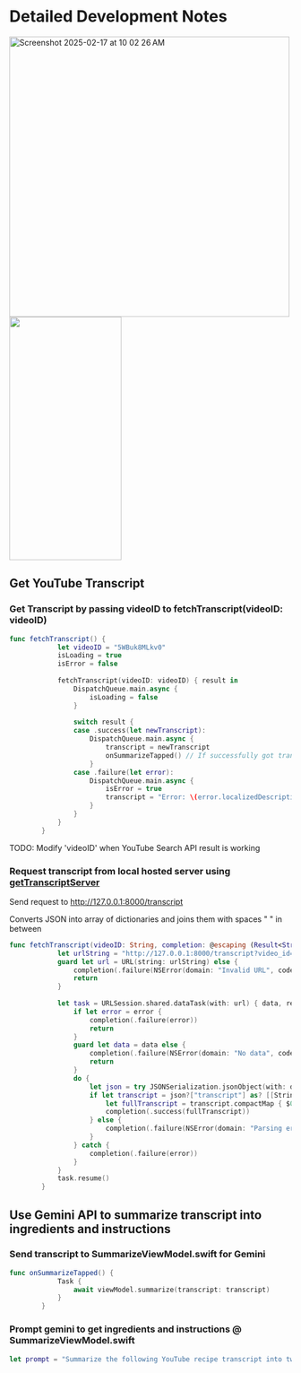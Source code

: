 # Detailed Development Notes

<img width="500" alt="Screenshot 2025-02-17 at 10 02 26 AM" src="https://github.com/user-attachments/assets/e0c5c1e4-9391-4824-83be-604233fb54f4" />
<img src="https://media.giphy.com/media/p5jIRzm2N2oCRMnfm4/giphy.gif" width="200" height="434">

## Get YouTube Transcript

### Get Transcript by passing videoID to fetchTranscript(videoID: videoID)
```swift
func fetchTranscript() {
            let videoID = "5WBuk8MLkv0"
            isLoading = true
            isError = false
            
            fetchTranscript(videoID: videoID) { result in
                DispatchQueue.main.async {
                    isLoading = false
                }
                
                switch result {
                case .success(let newTranscript):
                    DispatchQueue.main.async {
                        transcript = newTranscript
                        onSummarizeTapped() // If successfully got transcript, send it to gemini
                    }
                case .failure(let error):
                    DispatchQueue.main.async {
                        isError = true
                        transcript = "Error: \(error.localizedDescription)"
                    }
                }
            }
        }
```
TODO: Modify 'videoID' when YouTube Search API result is working

### Request transcript from local hosted server using <a href="https://github.com/daniliao/getTranscriptServer" target="_blank">getTranscriptServer</a>

Send request to http://127.0.0.1:8000/transcript

Converts JSON into array of dictionaries and joins them with spaces " " in between 

```swift
func fetchTranscript(videoID: String, completion: @escaping (Result<String, Error>) -> Void) {
            let urlString = "http://127.0.0.1:8000/transcript?video_id=\(videoID)"
            guard let url = URL(string: urlString) else {
                completion(.failure(NSError(domain: "Invalid URL", code: 0, userInfo: nil)))
                return
            }
            
            let task = URLSession.shared.dataTask(with: url) { data, response, error in
                if let error = error {
                    completion(.failure(error))
                    return
                }
                guard let data = data else {
                    completion(.failure(NSError(domain: "No data", code: 0, userInfo: nil)))
                    return
                }
                do {
                    let json = try JSONSerialization.jsonObject(with: data, options: []) as? [String: Any]
                    if let transcript = json?["transcript"] as? [[String: Any]] {
                        let fullTranscript = transcript.compactMap { $0["text"] as? String }.joined(separator: " ")
                        completion(.success(fullTranscript))
                    } else {
                        completion(.failure(NSError(domain: "Parsing error", code: 0, userInfo: nil)))
                    }
                } catch {
                    completion(.failure(error))
                }
            }
            task.resume()
        }
```

## Use Gemini API to summarize transcript into ingredients and instructions

### Send transcript to SummarizeViewModel.swift for Gemini

```swift
func onSummarizeTapped() {
            Task {
                await viewModel.summarize(transcript: transcript)
            }
        }
```

### Prompt gemini to get ingredients and instructions @ SummarizeViewModel.swift

```swift
let prompt = "Summarize the following YouTube recipe transcript into two sections: Ingredients and Instructions. The Ingredients section should list all ingredients with their quantities, formatted as bullet points. The Instructions section should be numbered, with each step describing the cooking process in a concise manner:  \(transcript)"
```


